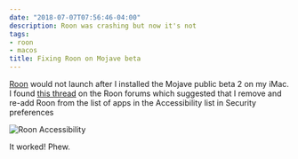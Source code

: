 ```yaml
---
date: "2018-07-07T07:56:46-04:00"
description: Roon was crashing but now it's not
tags:
- roon
- macos
title: Fixing Roon on Mojave beta
---
```


[Roon](https://roonlabs.com) would not launch after I installed the Mojave
public beta 2 on my iMac. I found [this
thread](https://community.roonlabs.com/t/roon-crashes-on-macos-10-14-mojave-beta/45568/2?u=jack_baty)
on the Roon forums which suggested that I remove and re-add Roon from the list of apps in
the Accessibility list in Security preferences

![Roon Accessibility](/img/2018/2018-07-07_roon-accessibility.png)

It worked! Phew.
